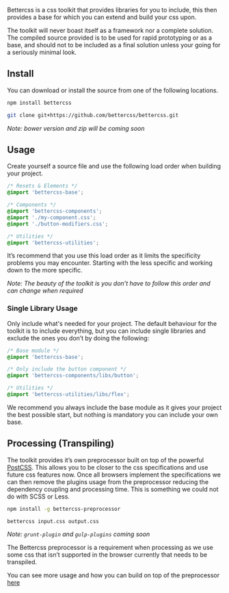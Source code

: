 Bettercss is a css toolkit that provides libraries for you to include, this then provides a base for which you can extend and build your css upon.

The toolkit will never boast itself as a framework nor a complete solution. The compiled source provided is to be used for rapid prototyping or as a base,  and should not to be included as a final solution unless your going for a seriously minimal look.

## Install

You can download or install the source from one of the following locations.

```sh
npm install bettercss

git clone git+https://github.com/bettercss/bettercss.git
```
*Note: bower version and zip will be coming soon*

## Usage

Create yourself a source file and use the following load order when building your project.

```css
/* Resets & Elements */
@import 'bettercss-base';

/* Components */
@import 'bettercss-components';
@import './my-component.css';
@import './button-modifiers.css';

/* Utilities */
@import 'bettercss-utilities';
```

It’s recommend that you use this load order as it limits the specificity problems you may encounter. Starting with the less specific and working down to the more specific.

*Note: The beauty of the toolkit is you don’t have to follow this order and can change when required*

### Single Library Usage

Only include what's needed for your project. The default behaviour for the toolkit is to include everything, but you can include single libraries and exclude the ones you don’t by doing the following:


```css
/* Base module */
@import 'bettercss-base';

/* Only include the button component */
@import 'bettercss-components/libs/button';

/* Utilities */
@import 'bettercss-utilities/libs/flex';
```

We recommend you always include the base module as it gives your project the best possible start, but nothing is mandatory you can include your own base.


## Processing (Transpiling)

The toolkit provides it’s own preprocessor built on top of the powerful [PostCSS](https://github.com/postcss/postcss). This allows you to be closer to the css specifications and use future css features now. Once all browsers implement the specifications we can then remove the plugins usage from the preprocessor reducing the dependency coupling and processing time. This is something we could not do with SCSS or Less.

```sh
npm install -g bettercss-preprocessor

bettercss input.css output.css 
```

*Note: `grunt-plugin` and `gulp-plugins` coming soon*

The Bettercss preprocessor is a requirement when processing as we use some css that isn’t supported in the browser currently that needs to be transpiled.

You can see more usage and how you can build on top of the preprocessor [here](https://github.com/bettercss/preprocessor)


